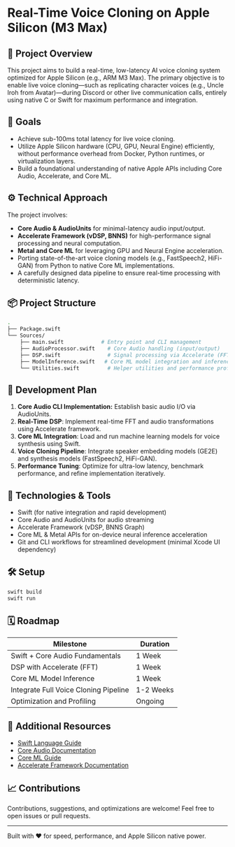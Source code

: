 # Real-Time Voice Cloning on Apple Silicon (M3 Max)

## 🚀 Project Overview

This project aims to build a real-time, low-latency AI voice cloning system optimized for Apple Silicon (e.g., ARM M3 Max). The primary objective is to enable live voice cloning—such as replicating character voices (e.g., Uncle Iroh from Avatar)—during Discord or other live communication calls, entirely using native C or Swift for maximum performance and integration.

## 🎯 Goals

- Achieve sub-100ms total latency for live voice cloning.
- Utilize Apple Silicon hardware (CPU, GPU, Neural Engine) efficiently, without performance overhead from Docker, Python runtimes, or virtualization layers.
- Build a foundational understanding of native Apple APIs including Core Audio, Accelerate, and Core ML.

## ⚙️ Technical Approach

The project involves:

- **Core Audio & AudioUnits** for minimal-latency audio input/output.
- **Accelerate Framework (vDSP, BNNS)** for high-performance signal processing and neural computation.
- **Metal and Core ML** for leveraging GPU and Neural Engine acceleration.
- Porting state-of-the-art voice cloning models (e.g., FastSpeech2, HiFi-GAN) from Python to native Core ML implementations.
- A carefully designed data pipeline to ensure real-time processing with deterministic latency.

## 📦 Project Structure

```bash
.
├── Package.swift
└── Sources/
    ├── main.swift            # Entry point and CLI management
    ├── AudioProcessor.swift    # Core Audio handling (input/output)
    ├── DSP.swift               # Signal processing via Accelerate (FFT, Mel-spectrogram)
    ├── ModelInference.swift   # Core ML model integration and inference
    └── Utilities.swift         # Helper utilities and performance profiling tools
```

## 🚧 Development Plan

1. **Core Audio CLI Implementation:** Establish basic audio I/O via AudioUnits.
2. **Real-Time DSP**: Implement real-time FFT and audio transformations using Accelerate framework.
3. **Core ML Integration**: Load and run machine learning models for voice synthesis using Swift.
4. **Voice Cloning Pipeline**: Integrate speaker embedding models (GE2E) and synthesis models (FastSpeech2, HiFi-GAN).
5. **Performance Tuning**: Optimize for ultra-low latency, benchmark performance, and refine implementation iteratively.

## 📌 Technologies & Tools

- Swift (for native integration and rapid development)
- Core Audio and AudioUnits for audio streaming
- Accelerate Framework (vDSP, BNNS Graph)
- Core ML & Metal APIs for on-device neural inference acceleration
- Git and CLI workflows for streamlined development (minimal Xcode UI dependency)

## 🛠 Setup

```bash
swift build
swift run
```

## 🗓 Roadmap

| Milestone                             | Duration  |
| ------------------------------------- | --------- |
| Swift + Core Audio Fundamentals       | 1 Week    |
| DSP with Accelerate (FFT)             | 1 Week    |
| Core ML Model Inference               | 1 Week    |
| Integrate Full Voice Cloning Pipeline | 1-2 Weeks |
| Optimization and Profiling            | Ongoing   |

## 📖 Additional Resources

- [Swift Language Guide](https://docs.swift.org/swift-book/)
- [Core Audio Documentation](https://developer.apple.com/library/archive/documentation/MusicAudio/Conceptual/CoreAudioOverview/)
- [Core ML Guide](https://developer.apple.com/documentation/coreml)
- [Accelerate Framework Documentation](https://developer.apple.com/documentation/accelerate)

## 📈 Contributions

Contributions, suggestions, and optimizations are welcome! Feel free to open issues or pull requests.

---

Built with ❤️ for speed, performance, and Apple Silicon native power.
